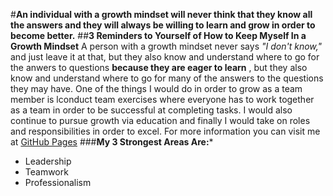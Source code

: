 #**An individual with a growth mindset will never think that they know all the answers and they will always be willing to learn and grow in order to become better.**
##**3 Reminders to Yourself of How to Keep Myself In a Growth Mindset**
A person with a growth mindset never says *"I don't know,"* and just leave it at that, but they also know and understand where to go for the anwers to questions **because they are eager to learn** , but they also know and understand where to go for many of the answers to the questions they may have. One of the things I would do in order to grow as a team member is lconduct team exercises where everyone has to work together as a team in order to be successful at completing tasks. I would also continue to pursue growth via education and finally I would take on roles and responsibilities in order to excel. For more information you can visit me at [GitHub Pages](https://github.com/jking042/reading-notes)
###**My 3 Strongest Areas Are:***
- Leadership
- Teamwork
- Professionalism
